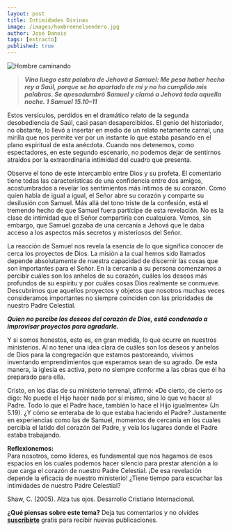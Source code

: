 ```yaml
---
layout: post
title: Intimidades Divinas
image: /images/hombreenelsendero.jpg
author: José Danois
tags: [extracto] 
published: true
---
```

![Hombre caminando](/images/hombreenelsendero.jpg)
>***Vino luego esta palabra de Jehová a Samuel: Me pesa haber hecho rey a Saúl, porque se ha apartado de mí y no ha cumplido mis palabras. Se apesadumbró Samuel y clamó a Jehová toda aquella noche. 1 Samuel 15.10–11***

Estos versículos, perdidos en el dramático relato de la segunda desobediencia de Saúl, casi pasan desapercibidos. El genio del historiador, no obstante, lo llevó a insertar en medio de un relato netamente carnal, una mirilla que nos permite ver por un instante lo que estaba pasando en el plano espiritual de esta anécdota. Cuando nos detenemos, como espectadores, en este segundo escenario, no podemos dejar de sentirnos atraídos por la extraordinaria intimidad del cuadro que presenta.

Observe el tono de este intercambio entre Dios y su profeta. El comentario tiene todas las características de una confidencia entre dos amigos, acostumbrados a revelar los sentimientos más íntimos de su corazón. Como quien habla de igual a igual, el Señor abre su corazón y comparte su desilusión con Samuel. Más allá del tono triste de la confesión, está el tremendo hecho de que Samuel fuera partícipe de esta revelación. No es la clase de intimidad que el Señor compartiría con cualquiera. Vemos, sin embargo, que Samuel gozaba de una cercanía a Jehová que le daba acceso a los aspectos más secretos y misteriosos del Señor.

La reacción de Samuel nos revela la esencia de lo que significa conocer de cerca los proyectos de Dios. La misión a la cual hemos sido llamados depende absolutamente de nuestra capacidad de discernir las cosas que son importantes para el Señor. En la cercanía a su persona comenzamos a percibir cuáles son los anhelos de su corazón, cuáles los deseos más profundos de su espíritu y por cuáles cosas Dios realmente se conmueve. Descubrimos que aquellos proyectos y objetos que nosotros muchas veces consideramos importantes no siempre coinciden con las prioridades de nuestro Padre Celestial.

_**Quien no percibe los deseos del corazón de Dios, está condenado a improvisar proyectos para agradarle.**_

Y si somos honestos, esto es, en gran medida, lo que ocurre en nuestros ministerios. Al no tener una idea clara de cuáles son los deseos y anhelos de Dios para la congregación que estamos pastoreando, vivimos inventando emprendimientos que esperamos sean de su agrado. De esta manera, la iglesia es activa, pero no siempre conforme a las obras que él ha preparado para ella.

Cristo, en los días de su ministerio terrenal, afirmó: «De cierto, de cierto os digo: No puede el Hijo hacer nada por sí mismo, sino lo que ve hacer al Padre. Todo lo que el Padre hace, también lo hace el Hijo igualmente» (Jn 5.19). ¿Y cómo se enteraba de lo que estaba haciendo el Padre? Justamente en experiencias como las de Samuel, momentos de cercanía en los cuales percibía el latido del corazón del Padre, y veía los lugares donde el Padre estaba trabajando.

**Reflexionemos:**  
Para nosotros, como líderes, es fundamental que nos hagamos de esos espacios en los cuales podemos hacer silencio para prestar atención a lo que carga el corazón de nuestro Padre Celestial. ¡De esa revelación depende la eficacia de nuestro ministerio! ¿Tiene tiempo para escuchar las intimidades de nuestro Padre Celestial?

Shaw, C. (2005). Alza tus ojos. Desarrollo Cristiano Internacional.

**¿Qué piensas sobre este tema?** Deja tus comentarios y no olvides **[suscribirte](https://www.feedio.co/@jdanois)** gratis para recibir nuevas publicaciones.
<!--stackedit_data:
eyJoaXN0b3J5IjpbNDQ2MTgyNDYxXX0=
-->